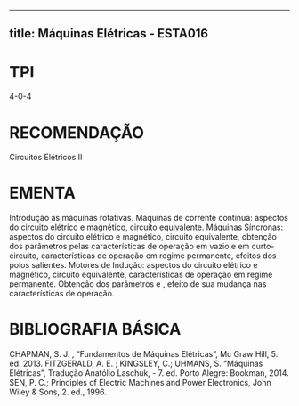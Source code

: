 
---
title: Máquinas Elétricas - ESTA016 
---

# TPI

4-0-4

# RECOMENDAÇÃO

Circuitos Elétricos II

# EMENTA

Introdução às máquinas rotativas. Máquinas de corrente contínua: aspectos do circuito elétrico e magnético, circuito equivalente. Máquinas Síncronas: aspectos do circuito elétrico e magnético, circuito equivalente, obtenção dos parâmetros pelas características de operação em vazio e em curto-circuito, características de operação em regime permanente, efeitos dos polos salientes. Motores de Indução: aspectos do circuito elétrico e magnético, circuito equivalente, características de operação em regime permanente. Obtenção dos parâmetros e , efeito de sua mudança nas características de operação.

# BIBLIOGRAFIA BÁSICA

CHAPMAN, S. J. , “Fundamentos de Máquinas Elétricas”, Mc Graw Hill, 5. ed. 2013.
FITZGERALD, A. E. ; KINGSLEY, C.; UHMANS, S. “Máquinas Elétricas”, Tradução Anatólio Laschuk, - 7. ed. Porto Alegre: Bookman, 2014.
SEN, P. C.; Principles of Electric Machines and Power Electronics, John Wiley & Sons, 2. ed., 1996.
        